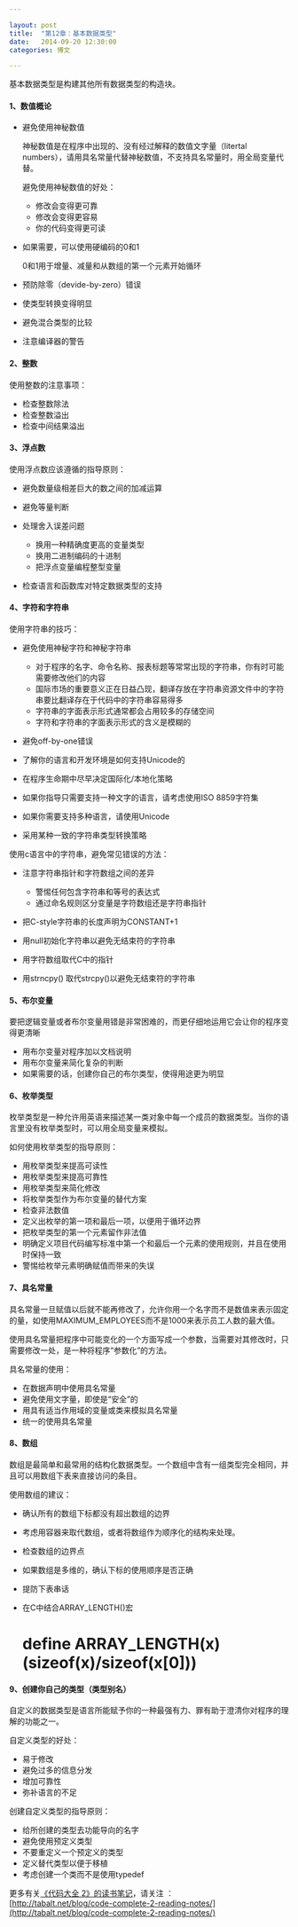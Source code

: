 ```yaml
---

layout: post
title:  "第12章：基本数据类型"
date:   2014-09-20 12:30:00
categories: 博文

---
```


基本数据类型是构建其他所有数据类型的构造块。

#### 1、数值概论

* 避免使用神秘数值

	神秘数值是在程序中出现的、没有经过解释的数值文字量（litertal numbers），请用具名常量代替神秘数值，不支持具名常量时，用全局变量代替。
	
	避免使用神秘数值的好处：
	
	* 修改会变得更可靠
	* 修改会变得更容易
	* 你的代码变得更可读

* 如果需要，可以使用硬编码的0和1

	0和1用于增量、减量和从数组的第一个元素开始循环

* 预防除零（devide-by-zero）错误
* 使类型转换变得明显
* 避免混合类型的比较
* 注意编译器的警告


#### 2、整数

使用整数的注意事项：

* 检查整数除法
* 检查整数溢出
* 检查中间结果溢出


#### 3、浮点数

使用浮点数应该遵循的指导原则：

* 避免数量级相差巨大的数之间的加减运算
* 避免等量判断
* 处理舍入误差问题

	* 换用一种精确度更高的变量类型
	* 换用二进制编码的十进制
	* 把浮点变量编程整型变量
	
* 检查语言和函数库对特定数据类型的支持


#### 4、字符和字符串

使用字符串的技巧：

* 避免使用神秘字符和神秘字符串

	* 对于程序的名字、命令名称、报表标题等常常出现的字符串，你有时可能需要修改他们的内容
	* 国际市场的重要意义正在日益凸现，翻译存放在字符串资源文件中的字符串要比翻译存在于代码中的字符串容易得多
	* 字符串的字面表示形式通常都会占用较多的存储空间
	* 字符和字符串的字面表示形式的含义是模糊的

* 避免off-by-one错误
* 了解你的语言和开发环境是如何支持Unicode的
* 在程序生命期中尽早决定国际化/本地化策略
* 如果你指导只需要支持一种文字的语言，请考虑使用ISO 8859字符集
* 如果你需要支持多种语言，请使用Unicode
* 采用某种一致的字符串类型转换策略 


使用c语言中的字符串，避免常见错误的方法：

* 注意字符串指针和字符数组之间的差异

	* 警惕任何包含字符串和等号的表达式
	* 通过命名规则区分变量是字符数组还是字符串指针
	
* 把C-style字符串的长度声明为CONSTANT+1
* 用null初始化字符串以避免无结束符的字符串
* 用字符数组取代C中的指针
* 用strncpy() 取代strcpy()以避免无结束符的字符串 


#### 5、布尔变量

要把逻辑变量或者布尔变量用错是非常困难的，而更仔细地运用它会让你的程序变得更清晰

* 用布尔变量对程序加以文档说明
* 用布尔变量来简化复杂的判断
* 如果需要的话，创建你自己的布尔类型，使得用途更为明显


#### 6、枚举类型


枚举类型是一种允许用英语来描述某一类对象中每一个成员的数据类型。当你的语言里没有枚举类型时，可以用全局变量来模拟。

如何使用枚举类型的指导原则：

* 用枚举类型来提高可读性
* 用枚举类型来提高可靠性
* 用枚举类型来简化修改
* 将枚举类型作为布尔变量的替代方案
* 检查非法数值
* 定义出枚举的第一项和最后一项，以便用于循环边界
* 把枚举类型的第一个元素留作非法值
* 明确定义项目代码编写标准中第一个和最后一个元素的使用规则，并且在使用时保持一致
* 警惕给枚举元素明确赋值而带来的失误


#### 7、具名常量

具名常量一旦赋值以后就不能再修改了，允许你用一个名字而不是数值来表示固定的量，如使用MAXIMUM_EMPLOYEES而不是1000来表示员工人数的最大值。

使用具名常量把程序中可能变化的一个方面写成一个参数，当需要对其修改时，只需要修改一处，是一种将程序“参数化”的方法。

具名常量的使用：

* 在数据声明中使用具名常量
* 避免使用文字量，即使是“安全”的
* 用具有适当作用域的变量或类来模拟具名常量
* 统一的使用具名常量


#### 8、数组

数组是最简单和最常用的结构化数据类型。一个数组中含有一组类型完全相同，并且可以用数组下表来直接访问的条目。

使用数组的建议：

* 确认所有的数组下标都没有超出数组的边界
* 考虑用容器来取代数组，或者将数组作为顺序化的结构来处理。
* 检查数组的边界点
* 如果数组是多维的，确认下标的使用顺序是否正确
* 提防下表串话
* 在C中结合ARRAY_LENGTH()宏

	# define ARRAY_LENGTH(x) (sizeof(x)/sizeof(x[0]))


#### 9、创建你自己的类型（类型别名）

自定义的数据类型是语言所能赋予你的一种最强有力、罪有助于澄清你对程序的理解的功能之一。

自定义类型的好处：

* 易于修改
* 避免过多的信息分发
* 增加可靠性
* 弥补语言的不足

创建自定义类型的指导原则：

* 给所创建的类型去功能导向的名字
* 避免使用预定义类型
* 不要重定义一个预定义的类型
* 定义替代类型以便于移植
* 考虑创建一个类而不是使用typedef




更多有关[《代码大全 2》的读书笔记](http://tabalt.net/blog/code-complete-2-reading-notes/)，请关注 ：  
[http://tabalt.net/blog/code-complete-2-reading-notes/](http://tabalt.net/blog/code-complete-2-reading-notes/)





